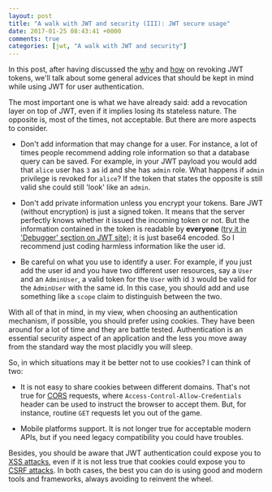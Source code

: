 ```yaml
---
layout: post
title: "A walk with JWT and security (III): JWT secure usage"
date: 2017-01-25 08:43:41 +0000
comments: true
categories: [jwt, "A walk with JWT and security"] 
---
```

In this post, after having discussed the [why](http://waiting-for-dev.github.io/blog/2017/01/23/stand_up_for_jwt_revocation/) and [how](http://waiting-for-dev.github.io/blog/2017/01/24/jwt_revocation_strategies/) on revoking JWT tokens, we'll talk about some general advices that should be kept in mind while using JWT for user authentication.

The most important one is what we have already said: add a revocation layer on top of JWT, even if it implies losing its stateless nature. The opposite is, most of the times, not acceptable. But there are more aspects to consider.

* Don't add information that may change for a user. For instance, a lot of times people recommend adding role information so that a database query can be saved. For example, in your JWT payload you would add that `alice` user has `3` as id and she has `admin` role. What happens if `admin` privilege is revoked for `alice`? If the token that states the opposite is still valid she could still 'look' like an `admin`.

* Don't add private information unless you encrypt your tokens. Bare JWT (without encryption) is just a signed token. It means that the server perfectly knows whether it issued the incoming token or not. But the information contained in the token is readable by **everyone** ([try it in 'Debugger' section on JWT site](https://jwt.io/)); it is just base64 encoded. So I recommend just coding harmless information like the user id.

* Be careful on what you use to identify a user. For example, if you just add the user id and you have two different user resources, say a `User` and an `AdminUser`, a valid token for the `User` with id `3` would be valid for the `AdminUser` with the same id. In this case, you should add and use something like a `scope` claim to distinguish between the two.

With all of that in mind, in my view, when choosing an authentication mechanism, if possible, you should prefer using cookies. They have been around for a lot of time and they are battle tested. Authentication is an essential security aspect of an application and the less you move away from the standard way the most placidly you will sleep.

So, in which situations may it be better not to use cookies? I can think of two:

* It is not easy to share cookies between different domains. That's not true for [CORS](https://en.wikipedia.org/wiki/Cross-origin_resource_sharing) requests, where `Access-Control-Allow-Credentials` header can be used to instruct the browser to accept them. But, for instance, routine `GET` requests let you out of the game.

* Mobile platforms support. It is not longer true for acceptable modern APIs, but if you need legacy compatibility you could have troubles.

Besides, you should be aware that JWT authentication could expose you to [XSS attacks](https://en.wikipedia.org/wiki/Cross-site_scripting), even if it is not less true that cookies could expose you to [CSRF attacks](https://en.wikipedia.org/wiki/Cross-site_request_forgery). In both cases, the best you can do is using good and modern tools and frameworks, always avoiding to reinvent the wheel.

